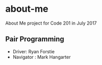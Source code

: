# about-me
About Me project for Code 201 in July 2017

## Pair Programming
- Driver: Ryan Forstie
- Navigator : Mark Hangarter
